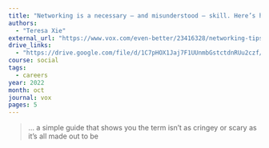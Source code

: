 ```yaml
---
title: "Networking is a necessary — and misunderstood — skill. Here’s how to hone it."
authors:
  - "Teresa Xie"
external_url: "https://www.vox.com/even-better/23416328/networking-tips-job-professional-email-example-scary"
drive_links:
  - "https://drive.google.com/file/d/1C7pHOX1Jaj7F1UUnmbGstctdnRUu2czf/view?usp=drivesdk"
course: social
tags:
  - careers
year: 2022
month: oct
journal: vox
pages: 5
---
```


> … a simple guide that shows you the term isn’t as cringey or scary as it’s all made out to be

